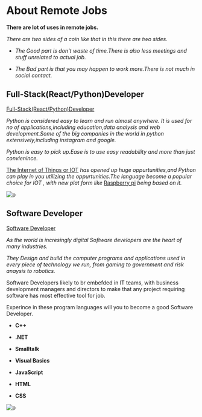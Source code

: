 <!-- Heading -->
<!-- blackquotes -->
# About  Remote Jobs
<!-- bold -->
<!-- italic --> 
 **There are lot of uses in  remote jobs.**

 *There are two sides of a coin like that in this there are two sides.*

* *The Good part is don't waste of time.There is also less meetings and stuff unrelated to actual job.*

* *The Bad part is that you may happen to work more.There is not much in social contact.*

## Full-Stack(React/Python)Developer
<!-- links -->
[Full-Stack(React/Python)Developer](https://remote.com/jobs/full-stack-react-python-developer-d00475fe-5e45-4bb1-a042-3d8f512c9202)

*Python is considered easy to learn and run almost anywhere. It is used for no of applications,including education,data analysis and web development.Some of the big companies in the world in python extensively,including instagram and google.*


*Python is easy to pick up.Ease is to use easy readability and more than just convienince.*

<!-- links -->
[The Internet of Things or IOT](https://www.educba.com/iot-applications/) *has opened up huge oppurtunities,and Python can play in you utilizing the oppurtunities.The language become a popular choice for IOT , with new plat form like* [Raspberry pi](https://www.educba.com/raspberry-pi-with-a-mix-of-python/) *being based on it.*

<!-- images -->
![p](https://www.bing.com/images/search?view=detailV2&id=A96BD1D9613D862304640A2B9930C1AE24B3067B&thid=OIP.J021I-woySaZns5uPchRhAHaGI&mediaurl=https%3A%2F%2Fappdevelopermagazine.com%2Fimages%2Fnews_images%2FAll-You-Ever-Wanted-to-Know-about-Low-Code-App-Developer-Magazine_zwo2wpz6.jpg&exph=522&expw=631&q=all+you+ever+wantedto+know+about+low+code+app+develper&selectedindex=0&ajaxhist=0&vt=0&eim=1)


## Software Developer

[Software Developer](https://remote.com/jobs/-denver-co-full-time-onsite-remote-ok--aec635e0-a0e9-436c-9e89-51a69cece43e)

*As the  world is incresingly digital Software developers are the heart of many industries.*

*They Design and build the computer programs and applications used in every piece of  technology we run, from gaming to government  and risk anaysis to robotics.*

Software Developers likely to br embefded in IT teams, with business development managers and directors to make that any project requiring software has most effective tool for job.

Experince in these program languages will you to become a good Software Developer.

* **C++**

* **.NET**

*  **Smalltalk**

*  **Visual Basics**

*  **JavaScript**

*  **HTML**

*  **CSS**

![p](https://www.bing.com/images/search?view=detailV2&id=F0CBEAB99DA1971DAF4AF97C753E2C8B261C9C84&thid=OIP.fXvVrO045IOlUqtjJgfX5wHaH6&exph=1390&expw=1300&q=all+you+ever+wantedto+know+about+low+code+app+develper&selectedindex=6&ajaxhist=0&vt=0&eim=1&ccid=fXvVrO04&simid=607989084508587083&mediaurl=http%3A%2F%2Fthumbs.dreamstime.com%2Fz%2Fweb-development-concept-webdesign-interface-elements-creative-process-tools-design-designer-website-60499982.jpg&pivotparams=insightsToken%3Dccid_3gRX3Cfx*mid_05C4D5023E097B44063EA25D07BDA54DEB2D0747*simid_607987976433438280*thid_OIP.3gRX3Cfxi83wZcfRf6v78gHaH6&iss=VSI&sim=11
)
